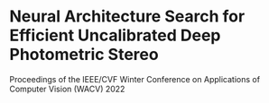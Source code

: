 # Neural Architecture Search for Efficient Uncalibrated Deep Photometric Stereo

Proceedings of the IEEE/CVF Winter Conference on Applications of Computer Vision (WACV) 2022

